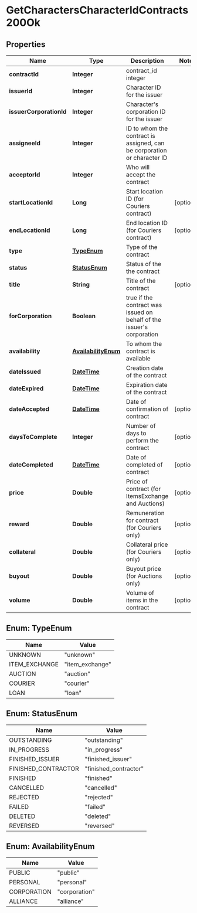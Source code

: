 
# GetCharactersCharacterIdContracts200Ok

## Properties
Name | Type | Description | Notes
------------ | ------------- | ------------- | -------------
**contractId** | **Integer** | contract_id integer | 
**issuerId** | **Integer** | Character ID for the issuer | 
**issuerCorporationId** | **Integer** | Character&#39;s corporation ID for the issuer | 
**assigneeId** | **Integer** | ID to whom the contract is assigned, can be corporation or character ID | 
**acceptorId** | **Integer** | Who will accept the contract | 
**startLocationId** | **Long** | Start location ID (for Couriers contract) |  [optional]
**endLocationId** | **Long** | End location ID (for Couriers contract) |  [optional]
**type** | [**TypeEnum**](#TypeEnum) | Type of the contract | 
**status** | [**StatusEnum**](#StatusEnum) | Status of the the contract | 
**title** | **String** | Title of the contract |  [optional]
**forCorporation** | **Boolean** | true if the contract was issued on behalf of the issuer&#39;s corporation | 
**availability** | [**AvailabilityEnum**](#AvailabilityEnum) | To whom the contract is available | 
**dateIssued** | [**DateTime**](DateTime.md) | Сreation date of the contract | 
**dateExpired** | [**DateTime**](DateTime.md) | Expiration date of the contract | 
**dateAccepted** | [**DateTime**](DateTime.md) | Date of confirmation of contract |  [optional]
**daysToComplete** | **Integer** | Number of days to perform the contract |  [optional]
**dateCompleted** | [**DateTime**](DateTime.md) | Date of completed of contract |  [optional]
**price** | **Double** | Price of contract (for ItemsExchange and Auctions) |  [optional]
**reward** | **Double** | Remuneration for contract (for Couriers only) |  [optional]
**collateral** | **Double** | Collateral price (for Couriers only) |  [optional]
**buyout** | **Double** | Buyout price (for Auctions only) |  [optional]
**volume** | **Double** | Volume of items in the contract |  [optional]


<a name="TypeEnum"></a>
## Enum: TypeEnum
Name | Value
---- | -----
UNKNOWN | &quot;unknown&quot;
ITEM_EXCHANGE | &quot;item_exchange&quot;
AUCTION | &quot;auction&quot;
COURIER | &quot;courier&quot;
LOAN | &quot;loan&quot;


<a name="StatusEnum"></a>
## Enum: StatusEnum
Name | Value
---- | -----
OUTSTANDING | &quot;outstanding&quot;
IN_PROGRESS | &quot;in_progress&quot;
FINISHED_ISSUER | &quot;finished_issuer&quot;
FINISHED_CONTRACTOR | &quot;finished_contractor&quot;
FINISHED | &quot;finished&quot;
CANCELLED | &quot;cancelled&quot;
REJECTED | &quot;rejected&quot;
FAILED | &quot;failed&quot;
DELETED | &quot;deleted&quot;
REVERSED | &quot;reversed&quot;


<a name="AvailabilityEnum"></a>
## Enum: AvailabilityEnum
Name | Value
---- | -----
PUBLIC | &quot;public&quot;
PERSONAL | &quot;personal&quot;
CORPORATION | &quot;corporation&quot;
ALLIANCE | &quot;alliance&quot;



